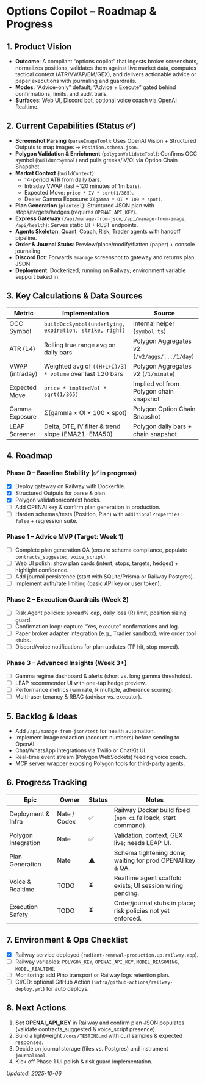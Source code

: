# Options Copilot – Roadmap & Progress

## 1. Product Vision
- **Outcome**: A compliant “options copilot” that ingests broker screenshots, normalizes positions, validates them against live market data, computes tactical context (ATR/VWAP/EM/GEX), and delivers actionable advice or paper executions with journaling and guardrails.
- **Modes**: “Advice-only” default; “Advice + Execute” gated behind confirmations, limits, and audit trails.
- **Surfaces**: Web UI, Discord bot, optional voice coach via OpenAI Realtime.

## 2. Current Capabilities (Status ✅)
- **Screenshot Parsing** (`parseImageTool`): Uses OpenAI Vision + Structured Outputs to map images → `Position.schema.json`.
- **Polygon Validation & Enrichment** (`polygonValidateTool`): Confirms OCC symbol (`buildOccSymbol`) and pulls greeks/IV/OI via Option Chain Snapshot.
- **Market Context** (`buildContext`):
  - 14-period ATR from daily bars.
  - Intraday VWAP (last ~120 minutes of 1m bars).
  - Expected Move: `price * IV * sqrt(1/365)`.
  - Dealer Gamma Exposure: `Σ(gamma * OI * 100 * spot)`.
- **Plan Generation** (`planTool`): Structured JSON plan with stops/targets/hedges (requires `OPENAI_API_KEY`).
- **Express Gateway** (`/api/manage-from-json`, `/api/manage-from-image`, `/api/health`): Serves static UI + REST endpoints.
- **Agents Skeleton**: Quant, Coach, Risk, Trader agents with handoff pipeline.
- **Order & Journal Stubs**: Preview/place/modify/flatten (paper) + console journaling.
- **Discord Bot**: Forwards `!manage` screenshot to gateway and returns plan JSON.
- **Deployment**: Dockerized, running on Railway; environment variable support baked in.

## 3. Key Calculations & Data Sources
| Metric | Implementation | Source |
| --- | --- | --- |
| OCC Symbol | `buildOccSymbol(underlying, expiration, strike, right)` | Internal helper (`symbol.ts`) |
| ATR (14) | Rolling true range avg on daily bars | Polygon Aggregates v2 (`/v2/aggs/.../1/day`) |
| VWAP (intraday) | Weighted avg of `((H+L+C)/3) * volume` over last 120 bars | Polygon Aggregates v2 (`/1/minute`) |
| Expected Move | `price * impliedVol * sqrt(1/365)` | Implied vol from Polygon chain snapshot |
| Gamma Exposure | Σ(gamma × OI × 100 × spot) | Polygon Option Chain Snapshot |
| LEAP Screener | Delta, DTE, IV filter & trend slope (EMA21-EMA50) | Polygon daily bars + chain snapshot |

## 4. Roadmap

### Phase 0 – Baseline Stability (✅ in progress)
- [x] Deploy gateway on Railway with Dockerfile.
- [x] Structured Outputs for parse & plan.
- [x] Polygon validation/context hooks.
- [ ] Add OPENAI key & confirm plan generation in production.
- [ ] Harden schemas/tests (Position, Plan) with `additionalProperties: false` + regression suite.

### Phase 1 – Advice MVP (Target: Week 1)
- [ ] Complete plan generation QA (ensure schema compliance, populate `contracts_suggested`, `voice_script`).
- [ ] Web UI polish: show plan cards (intent, stops, targets, hedges) + highlight confidence.
- [ ] Add journal persistence (start with SQLite/Prisma or Railway Postgres).
- [ ] Implement auth/rate limiting (basic API key or user token).

### Phase 2 – Execution Guardrails (Week 2)
- [ ] Risk Agent policies: spread% cap, daily loss (R) limit, position sizing guard.
- [ ] Confirmation loop: capture “Yes, execute” confirmations and log.
- [ ] Paper broker adapter integration (e.g., Tradier sandbox); wire order tool stubs.
- [ ] Discord/voice notifications for plan updates (TP hit, stop moved).

### Phase 3 – Advanced Insights (Week 3+)
- [ ] Gamma regime dashboard & alerts (short vs. long gamma thresholds).
- [ ] LEAP recommender UI with one-tap hedge preview.
- [ ] Performance metrics (win rate, R multiple, adherence scoring).
- [ ] Multi-user tenancy & RBAC (advisor vs. executor).

## 5. Backlog & Ideas
- Add `/api/manage-from-json/test` for health automation.
- Implement image redaction (account numbers) before sending to OpenAI.
- Chat/WhatsApp integrations via Twilio or ChatKit UI.
- Real-time event stream (Polygon WebSockets) feeding voice coach.
- MCP server wrapper exposing Polygon tools for third-party agents.

## 6. Progress Tracking
| Epic | Owner | Status | Notes |
| --- | --- | --- | --- |
| Deployment & Infra | Nate / Codex | ✅ | Railway Docker build fixed (`npm ci` fallback, start command). |
| Polygon Integration | Nate | ✅ | Validation, context, GEX live; needs LEAP UI. |
| Plan Generation | Nate | ⚠️ | Schema tightening done; waiting for prod OPENAI key & QA. |
| Voice & Realtime | TODO | ⏳ | Realtime agent scaffold exists; UI session wiring pending. |
| Execution Safety | TODO | ⏳ | Order/journal stubs in place; risk policies not yet enforced. |

## 7. Environment & Ops Checklist
- [x] Railway service deployed (`radiant-renewal-production.up.railway.app`).
- [ ] Railway variables: `POLYGON_KEY`, `OPENAI_API_KEY`, `MODEL_REASONING`, `MODEL_REALTIME`.
- [ ] Monitoring: add Pino transport or Railway logs retention plan.
- [ ] CI/CD: optional GitHub Action (`infra/github-actions/railway-deploy.yml`) for auto deploys.

## 8. Next Actions
1. **Set OPENAI_API_KEY** in Railway and confirm plan JSON populates (validate contracts_suggested & voice_script presence).
2. Build a lightweight `/docs/TESTING.md` with curl samples & expected responses.
3. Decide on journal storage (files vs. Postgres) and instrument `journalTool`.
4. Kick off Phase 1 UI polish & risk guard implementation.

_Updated: 2025-10-06_
